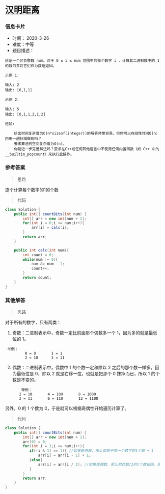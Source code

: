 # [汉明距离](https://leetcode-cn.com/problems/hamming-distance/)

### 信息卡片

- 时间： 2020-3-26
- 难度：中等
- 题目描述：

```
给定一个非负整数 num。对于 0 ≤ i ≤ num 范围中的每个数字 i ，计算其二进制数中的 1 的数目并将它们作为数组返回。

示例 1:

输入: 2
输出: [0,1,1]

示例 2:

输入: 5
输出: [0,1,1,2,1,2]

进阶:

    给出时间复杂度为O(n*sizeof(integer))的解答非常容易。但你可以在线性时间O(n)内用一趟扫描做到吗？
    要求算法的空间复杂度为O(n)。
    你能进一步完善解法吗？要求在C++或任何其他语言中不使用任何内置函数（如 C++ 中的 __builtin_popcount）来执行此操作。

```



### 参考答案

> 思路

逐个计算每个数字的1的个数

> 代码

```java
class Solution {
    public int[] countBits(int num) {
        int[] arr = new int[num + 1];
        for(int i = 0;i <= num;i++){
            arr[i] = calc(i);
        }
        return arr;
    }

    public int calc(int num){
        int count = 0;
        while(num != 0){
            num &= num - 1;
            count++;
        }
        return count;
    }
}
```



### 其他解答

> 思路

对于所有的数字，只有两类：

1. 奇数：二进制表示中，奇数一定比前面那个偶数多一个 1，因为多的就是最低位的 1。

```
 举例： 
         0 = 0       1 = 1
         2 = 10      3 = 11
```



2. 偶数：二进制表示中，偶数中 1 的个数一定和除以 2 之后的那个数一样多。因为最低位是 0，除以 2 就是右移一位，也就是把那个 0 抹掉而已，所以 1 的个数是不变的。

           举例：
          2 = 10       4 = 100       8 = 1000
          3 = 11       6 = 110       12 = 1100

另外，0 的 1 个数为 0，于是就可以根据奇偶性开始遍历计算了。 



> 代码

```java
class Solution {
    public int[] countBits(int num) {
        int[] arr = new int[num + 1];
        arr[0] = 0;
        for(int i = 1;i <= num;i++){
           if((i & 1) == 1){ //如果是奇数，那么就等于前一个数字的1个数 + 1
               arr[i] = arr[i - 1] + 1;
           }else{
               arr[i] = arr[i / 2]; //如果是偶数，那么和此数/2的1个数相同，因为*2就是左移得到的
           }
        }
        return arr;
    }
}
```

